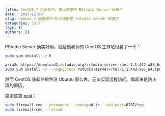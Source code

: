 ```yaml
---
title: CentOS 7 就是娇气，防火墙都把 RStudio Server 屏蔽了
date: '2017-12-02'
slug: centos-7-就是娇气-防火墙都把-rstudio-server-屏蔽了
categories: 2017
tags: []
authors: []
---
```




RStudio Server 确实好用，就给谢老师的 CentOS 工作站也装了一个：

```bash
sudo yum install -y R

aria2c https://download2.rstudio.org/rstudio-server-rhel-1.1.442-x86_64.rpm
sudo yum install -y --nogpgcheck rstudio-server-rhel-1.1.442-x86_64.rpm
```

然而 CentOS 装软件果然没 Ubuntu 那么爽，无法实现远程访问。看起来是防火墙的原因。

感谢这篇  [post](https://www.vultr.com/docs/how-to-install-rstudio-server-on-centos-7)：

```bash
sudo firewall-cmd --permanent --zone=public --add-port=8787/tcp
sudo firewall-cmd --reload
```
